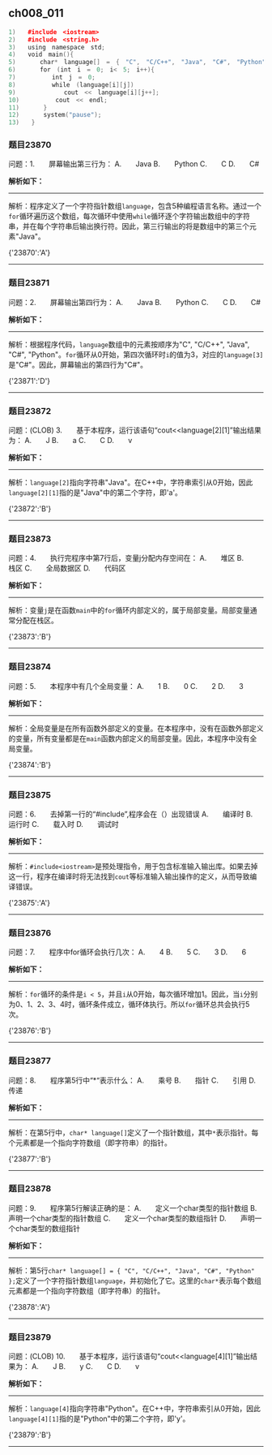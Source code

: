 ## ch008_011
``` c++
1)　　#include　<iostream>
2)　　#include　<string.h>
3)　　using　namespace　std;
4)　　void　main(){
5)　　　　char*　language[]　=　{　"C",　"C/C++",　"Java",　"C#",　"Python"　};
6)　　　　for　(int　i　=　0;　i<　5;　i++){
7)　　　　　　int　j　=　0;
8)　　　　　　while　(language[i][j])
9)　　　　　　　　cout　<<　language[i][j++];
10)　　　　　　cout　<<　endl;
11)　　　　}
12)　　　　system("pause");
13)　　}

```
### 题目23870
问题：1.　　屏幕输出第三行为：
A.　　Java
B.　　Python
C.　　C
D.　　C#


**解析如下：**

------

解析：程序定义了一个字符指针数组`language`，包含5种编程语言名称。通过一个`for`循环遍历这个数组，每次循环中使用`while`循环逐个字符输出数组中的字符串，并在每个字符串后输出换行符。因此，第三行输出的将是数组中的第三个元素"Java"。

{'23870':'A'}

------

### 题目23871
问题：2.　　屏幕输出第四行为：
A.　　Java
B.　　Python
C.　　C
D.　　C#


**解析如下：**

------

解析：根据程序代码，`language`数组中的元素按顺序为"C", "C/C++", "Java", "C#", "Python"。`for`循环从0开始，第四次循环时`i`的值为3，对应的`language[3]`是"C#"。因此，屏幕输出的第四行为"C#"。

{'23871':'D'}

------

### 题目23872
问题：(CLOB) 3.　　基于本程序，运行该语句“cout<<language[2][1]”输出结果为：
A.　　J
B.　　a
C.　　C
D.　　v


**解析如下：**

------

解析：`language[2]`指向字符串"Java"。在C++中，字符串索引从0开始，因此`language[2][1]`指的是"Java"中的第二个字符，即'a'。

{'23872':'B'}

------

### 题目23873
问题：4.　　执行完程序中第7行后，变量j分配内存空间在：
A.　　堆区
B.　　栈区
C.　　全局数据区
D.　　代码区


**解析如下：**

------

解析：变量`j`是在函数`main`中的`for`循环内部定义的，属于局部变量。局部变量通常分配在栈区。

{'23873':'B'}

------

### 题目23874
问题：5.　　本程序中有几个全局变量：
A.　　1
B.　　0
C.　　2
D.　　3


**解析如下：**

------

解析：全局变量是在所有函数外部定义的变量。在本程序中，没有在函数外部定义的变量，所有变量都是在`main`函数内部定义的局部变量。因此，本程序中没有全局变量。

{'23874':'B'}

------

### 题目23875
问题：6.　　去掉第一行的“#include<iostream>”,程序会在（）出现错误
A.　　编译时
B.　　运行时
C.　　载入时
D.　　调试时


**解析如下：**

------

解析：`#include<iostream>`是预处理指令，用于包含标准输入输出库。如果去掉这一行，程序在编译时将无法找到`cout`等标准输入输出操作的定义，从而导致编译错误。

{'23875':'A'}

------

### 题目23876
问题：7.　　程序中for循环会执行几次：
A.　　4
B.　　5
C.　　3
D.　　6


**解析如下：**

------

解析：`for`循环的条件是`i < 5`，并且`i`从0开始，每次循环增加1。因此，当`i`分别为0、1、2、3、4时，循环条件成立，循环体执行。所以`for`循环总共会执行5次。

{'23876':'B'}

------

### 题目23877
问题：8.　　程序第5行中“*“表示什么：
A.　　乘号
B.　　指针
C.　　引用
D.　　传递


**解析如下：**

------

解析：在第5行中，`char* language[]`定义了一个指针数组，其中`*`表示指针。每个元素都是一个指向字符数组（即字符串）的指针。

{'23877':'B'}

------

### 题目23878
问题：9.　　程序第5行解读正确的是：
A.　　定义一个char类型的指针数组
B.　　声明一个char类型的指针数组
C.　　定义一个char类型的数组指针
D.　　声明一个char类型的数组指针


**解析如下：**

------

解析：第5行`char* language[] = { "C", "C/C++", "Java", "C#", "Python" };`定义了一个字符指针数组`language`，并初始化了它。这里的`char*`表示每个数组元素都是一个指向字符数组（即字符串）的指针。

{'23878':'A'}

------

### 题目23879
问题：(CLOB) 10.　　基于本程序，运行该语句“cout<<language[4][1]”输出结果为：
A.　　J
B.　　y
C.　　C
D.　　v


**解析如下：**

------

解析：`language[4]`指向字符串"Python"。在C++中，字符串索引从0开始，因此`language[4][1]`指的是"Python"中的第二个字符，即'y'。

{'23879':'B'}

------

